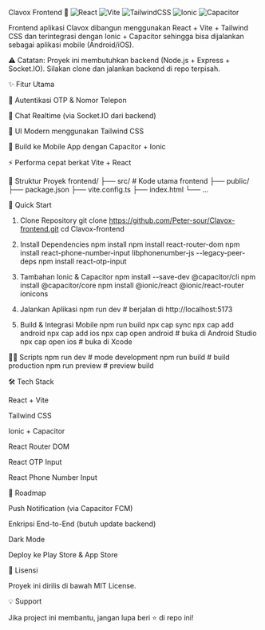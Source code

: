 Clavox Frontend 💬
![React](https://img.shields.io/badge/React-20232A?style=for-the-badge&logo=react&logoColor=61DAFB) ![Vite](https://img.shields.io/badge/Vite-646CFF?style=for-the-badge&logo=vite&logoColor=white) ![TailwindCSS](https://img.shields.io/badge/TailwindCSS-38B2AC?style=for-the-badge&logo=tailwind-css&logoColor=white) ![Ionic](https://img.shields.io/badge/Ionic-3880FF?style=for-the-badge&logo=ionic&logoColor=white) ![Capacitor](https://img.shields.io/badge/Capacitor-119EFF?style=for-the-badge&logo=capacitor&logoColor=white)


Frontend aplikasi Clavox dibangun menggunakan React + Vite + Tailwind CSS dan terintegrasi dengan Ionic + Capacitor sehingga bisa dijalankan sebagai aplikasi mobile (Android/iOS).

⚠️ Catatan: Proyek ini membutuhkan backend (Node.js + Express + Socket.IO). Silakan clone dan jalankan backend di repo terpisah.

✨ Fitur Utama

🔐 Autentikasi OTP & Nomor Telepon

💬 Chat Realtime (via Socket.IO dari backend)

🎨 UI Modern menggunakan Tailwind CSS

📱 Build ke Mobile App dengan Capacitor + Ionic

⚡ Performa cepat berkat Vite + React

📂 Struktur Proyek
frontend/
├── src/              # Kode utama frontend
├── public/
├── package.json
├── vite.config.ts
├── index.html
└── ...

🚀 Quick Start
1. Clone Repository
git clone https://github.com/Peter-sour/Clavox-frontend.git
cd Clavox-frontend

2. Install Dependencies
npm install
npm install react-router-dom
npm install react-phone-number-input libphonenumber-js --legacy-peer-deps
npm install react-otp-input

3. Tambahan Ionic & Capacitor
npm install --save-dev @capacitor/cli
npm install @capacitor/core
npm install @ionic/react @ionic/react-router ionicons

4. Jalankan Aplikasi
npm run dev   # berjalan di http://localhost:5173

5. Build & Integrasi Mobile
npm run build
npx cap sync
npx cap add android
npx cap add ios
npx cap open android   # buka di Android Studio
npx cap open ios       # buka di Xcode

🧑‍💻 Scripts
npm run dev       # mode development
npm run build     # build production
npm run preview   # preview build

🛠️ Tech Stack

React + Vite

Tailwind CSS

Ionic + Capacitor

React Router DOM

React OTP Input

React Phone Number Input

📌 Roadmap

 Push Notification (via Capacitor FCM)

 Enkripsi End-to-End (butuh update backend)

 Dark Mode

 Deploy ke Play Store & App Store

📜 Lisensi

Proyek ini dirilis di bawah MIT License.

💡 Support

Jika project ini membantu, jangan lupa beri ⭐ di repo ini!
